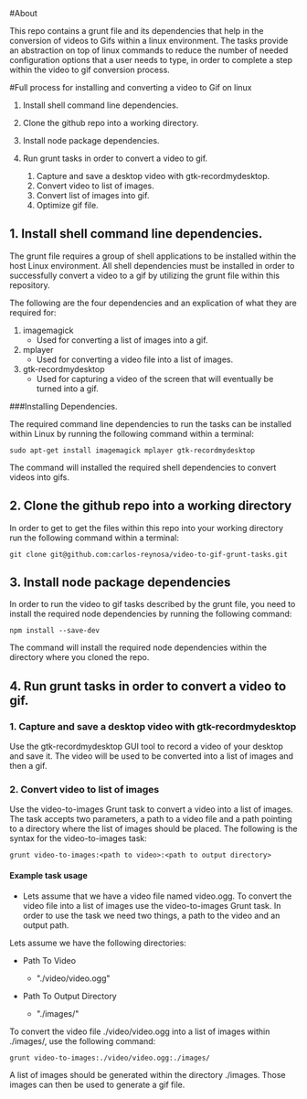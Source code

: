 #About

This repo contains a grunt file and its dependencies that help in the conversion of videos to Gifs within a linux
environment. The tasks provide an abstraction on top of linux commands to reduce the number of needed configuration
options that a user needs to type, in order to complete a step within the video to gif conversion process.



#Full process for installing and converting a video to Gif on linux

1. Install shell command line dependencies.
2. Clone the github repo into a working directory.
3. Install node package dependencies.
4. Run grunt tasks in order to convert a video to gif.

    1. Capture and save a desktop video with gtk-recordmydesktop.
    2. Convert video to list of images.
    3. Convert list of images into gif.
    4. Optimize gif file.


## 1. Install shell command line dependencies.

The grunt file requires a group of shell applications to be installed within the host Linux environment. All shell
dependencies must be installed in order to successfully convert a video to a gif by utilizing the grunt file within this
repository.

The following are the four dependencies and an explication of what they are required for:

1. imagemagick
    * Used for converting a list of images into a gif.
2. mplayer
    * Used for converting a video file into a list of images.
3. gtk-recordmydesktop
    * Used for capturing a video of the screen that will eventually be turned into a gif.


###Installing Dependencies.

The required command line dependencies to run the tasks can be installed within Linux by running
the following command within a terminal:

   `sudo apt-get install imagemagick mplayer gtk-recordmydesktop`


The command will installed the required shell dependencies to convert videos into gifs.


## 2. Clone the github repo into a working directory

In order to get to get the files within this repo into your working directory run the following command within
a terminal:

`git clone git@github.com:carlos-reynosa/video-to-gif-grunt-tasks.git`


## 3. Install node package dependencies

In order to run the video to gif tasks described by the grunt file, you need to install the required node dependencies by
running the following command:

`npm install --save-dev`

The command will install the required node dependencies within the directory where you cloned the repo.

## 4. Run grunt tasks in order to convert a video to gif.

### 1. Capture and save a desktop video with gtk-recordmydesktop

Use the gtk-recordmydesktop GUI tool to record a video of your desktop and save it. The video will
be used to be converted into a list of images and then a gif.


### 2. Convert video to list of images

Use the video-to-images Grunt task to convert a video into a list of images. The task accepts two parameters, a path
to a video file and a path pointing to a directory where the list of images should be placed. The following is the syntax
for the video-to-images task:

`grunt video-to-images:<path to video>:<path to output directory>`

#### Example task usage

* Lets assume that we have a video file named video.ogg. To convert the video file into a list of images
use the video-to-images Grunt task. In order to use the task we need two things, a path to the video and an output path.

Lets assume we have the following directories:

* Path To Video
    - "./video/video.ogg"

* Path To Output Directory

    - "./images/"

To convert the video file  ./video/video.ogg into a list of images within ./images/, use the following command:

`grunt video-to-images:./video/video.ogg:./images/`

A list of images should be generated within the directory ./images. Those images can then be used to generate
a gif file.








